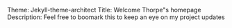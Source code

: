 Theme: Jekyll-theme-architect
Title: Welcome Thorpe"s homepage
Description: Feel free to boomark this to keep an eye on my project updates
